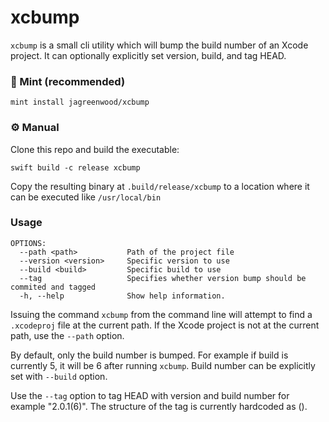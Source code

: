 # xcbump

`xcbump` is a small cli utility which will bump the build number of an Xcode project. It can optionally explicitly set version, build, and tag HEAD.

### 🌱 Mint (recommended)

`mint install jagreenwood/xcbump`

### ⚙️ Manual

Clone this repo and build the executable:

`swift build -c release xcbump`

Copy the resulting binary at `.build/release/xcbump` to a location where it can be executed like `/usr/local/bin` 

### Usage

```
OPTIONS:
  --path <path>           Path of the project file
  --version <version>     Specific version to use
  --build <build>         Specific build to use
  --tag                   Specifies whether version bump should be commited and tagged
  -h, --help              Show help information.
```

Issuing the command `xcbump` from the command line will attempt to find a `.xcodeproj` file at the current path. If the Xcode project is not at the current path, use the `--path` option.

By default, only the build number is bumped. For example if build is currently 5, it will be 6 after running `xcbump`. Build number can be explicitly set with `--build` option.

Use the `--tag` option to tag HEAD with version and build number for example "2.0.1(6)". The structure of the tag is currently hardcoded as <version>(<build>). 
